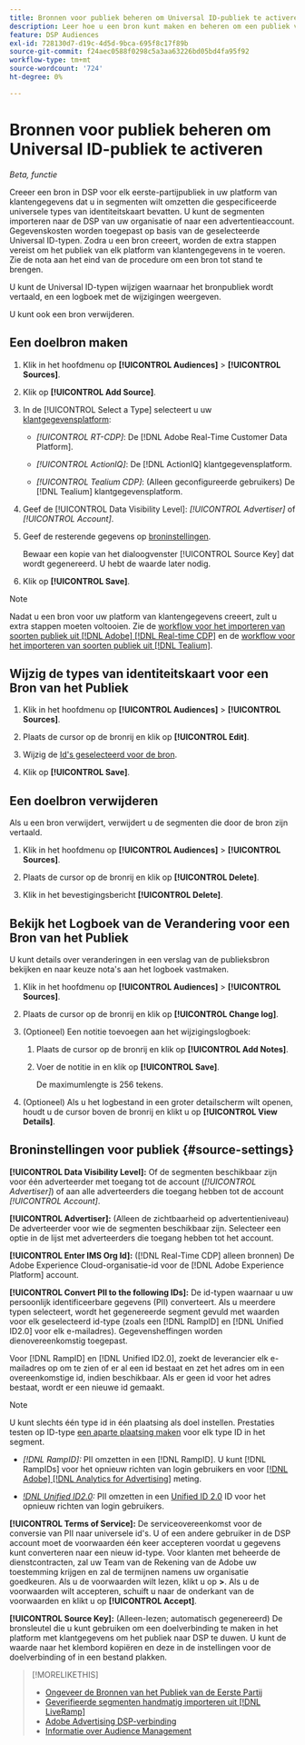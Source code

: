 ```yaml
---
title: Bronnen voor publiek beheren om Universal ID-publiek te activeren
description: Leer hoe u een bron kunt maken en beheren om een publiek van uw klantgegevensplatform te importeren en deze om te zetten in segmenten met universele id's.
feature: DSP Audiences
exl-id: 728130d7-d19c-4d5d-9bca-695f8c17f89b
source-git-commit: f24aec0588f0298c5a3aa63226bd05bd4fa95f92
workflow-type: tm+mt
source-wordcount: '724'
ht-degree: 0%

---
```


# Bronnen voor publiek beheren om Universal ID-publiek te activeren

*Beta, functie*

Creeer een bron in DSP voor elk eerste-partijpubliek in uw platform van klantengegevens dat u in segmenten wilt omzetten die gespecificeerde universele types van identiteitskaart bevatten. U kunt de segmenten importeren naar de DSP van uw organisatie of naar een advertentieaccount. Gegevenskosten worden toegepast op basis van de geselecteerde Universal ID-typen. Zodra u een bron creeert, worden de extra stappen vereist om het publiek van elk platform van klantengegevens in te voeren. Zie de nota aan het eind van de procedure om een bron tot stand te brengen.

U kunt de Universal ID-typen wijzigen waarnaar het bronpubliek wordt vertaald, en een logboek met de wijzigingen weergeven.

U kunt ook een bron verwijderen.

## Een doelbron maken

<!-- Not sure about this

You can create one source for each combination of universal ID partner and data visibility level.

-->

1. Klik in het hoofdmenu op **[!UICONTROL Audiences]** > **[!UICONTROL Sources]**.

1. Klik op **[!UICONTROL Add Source]**.

1. In de [!UICONTROL Select a Type] selecteert u uw [klantgegevensplatform](source-about.md):

   * *[!UICONTROL RT-CDP]*: De [!DNL Adobe Real-Time Customer Data Platform].

   * *[!UICONTROL ActionIQ]*: De [!DNL ActionIQ] klantgegevensplatform.

   * *[!UICONTROL Tealium CDP]*: (Alleen geconfigureerde gebruikers) De [!DNL Tealium] klantgegevensplatform.

1. Geef de [!UICONTROL Data Visibility Level]: *[!UICONTROL Advertiser]* of *[!UICONTROL Account]*.

1. Geef de resterende gegevens op [broninstellingen](#source-settings).

   Bewaar een kopie van het dialoogvenster [!UICONTROL Source Key] dat wordt gegenereerd. U hebt de waarde later nodig.

1. Klik op **[!UICONTROL Save]**.

>[!NOTE]
>
>Nadat u een bron voor uw platform van klantengegevens creeert, zult u extra stappen moeten voltooien. Zie de [workflow voor het importeren van soorten publiek uit [!DNL Adobe] [!DNL Real-time CDP]](source-adobe-rtcdp.md)<!-- the [activation workflow for [!DNL ActionIQ]](source-actioniq.md), --> en de [workflow voor het importeren van soorten publiek uit [!DNL Tealium]](source-tealium.md).

## Wijzig de types van identiteitskaart voor een Bron van het Publiek

<!-- Clarify this:
All changes to universal IDs translated from the source are applied after you save the the source record. For example, if a new ID is added, any hashed email addresses shared before making the changes aren't converted. Similarly, if an ID is removed, we don't delete any historical data from the segments shared through the source.

OR 

All changes to universal IDs translated from the source are applied after you save the the source record. For example, if you add a new ID type, then we convert hashed email addresses shared before making the changes to the new ID type. Similarly, if you remove an ID type, then we delete any historical IDs of that type from the segments shared through the source.

-->

1. Klik in het hoofdmenu op **[!UICONTROL Audiences]** > **[!UICONTROL Sources]**.

1. Plaats de cursor op de bronrij en klik op **[!UICONTROL Edit]**.

1. Wijzig de [Id&#39;s geselecteerd voor de bron](#source-settings).

1. Klik op **[!UICONTROL Save]**.

## Een doelbron verwijderen

Als u een bron verwijdert, verwijdert u de segmenten die door de bron zijn vertaald.<!-- Will performance data for the segment still be available in any types of reports?  If yes, which? -->

1. Klik in het hoofdmenu op **[!UICONTROL Audiences]** > **[!UICONTROL Sources]**.

1. Plaats de cursor op de bronrij en klik op **[!UICONTROL Delete]**.

1. Klik in het bevestigingsbericht **[!UICONTROL Delete]**.

## Bekijk het Logboek van de Verandering voor een Bron van het Publiek

U kunt details over veranderingen in een verslag van de publieksbron bekijken en naar keuze nota&#39;s aan het logboek vastmaken.

1. Klik in het hoofdmenu op **[!UICONTROL Audiences]** > **[!UICONTROL Sources]**.

1. Plaats de cursor op de bronrij en klik op **[!UICONTROL Change log]**.

1. (Optioneel) Een notitie toevoegen aan het wijzigingslogboek:

   1. Plaats de cursor op de bronrij en klik op **[!UICONTROL Add Notes]**.

   1. Voer de notitie in en klik op **[!UICONTROL Save]**.

      De maximumlengte is 256 tekens.

1. (Optioneel) Als u het logbestand in een groter detailscherm wilt openen, houdt u de cursor boven de bronrij en klikt u op **[!UICONTROL View Details]**.

## Broninstellingen voor publiek {#source-settings}

**[!UICONTROL Data Visibility Level]:** Of de segmenten beschikbaar zijn voor één adverteerder met toegang tot de account (*[!UICONTROL Advertiser]*) of aan alle adverteerders die toegang hebben tot de account *[!UICONTROL Account]*.

**[!UICONTROL Advertiser]:** (Alleen de zichtbaarheid op advertentieniveau) De adverteerder voor wie de segmenten beschikbaar zijn. Selecteer een optie in de lijst met adverteerders die toegang hebben tot het account.

**[!UICONTROL Enter IMS Org Id]:** ([!DNL Real-Time CDP] alleen bronnen) De Adobe Experience Cloud-organisatie-id voor de [!DNL Adobe Experience Platform] account.

**[!UICONTROL Convert PII to the following IDs]:** De id-typen waarnaar u uw persoonlijk identificeerbare gegevens (PII) converteert. Als u meerdere typen selecteert, wordt het gegenereerde segment gevuld met waarden voor elk geselecteerd id-type (zoals een [!DNL RampID] en [!DNL Unified ID2.0] voor elk e-mailadres). Gegevensheffingen worden dienovereenkomstig toegepast.

Voor [!DNL RampID] en [!DNL Unified ID2.0], zoekt de leverancier elk e-mailadres op om te zien of er al een id bestaat en zet het adres om in een overeenkomstige id, indien beschikbaar. Als er geen id voor het adres bestaat, wordt er een nieuwe id gemaakt.

>[!NOTE]
>
>U kunt slechts één type id in één plaatsing als doel instellen. Prestaties testen op ID-type [een aparte plaatsing maken](/help/dsp/campaign-management/placements/placement-create.md) voor elk type ID in het segment.

* *[!DNL RampID]:* PII omzetten in een [!DNL RampID]. U kunt [!DNL RampIDs] voor het opnieuw richten van login gebruikers en voor [[!DNL Adobe] [!DNL Analytics for Advertising]](/help/integrations/analytics/overview.md) meting.

* *[!DNL Unified ID2.0](Beta):* PII omzetten in een [Unified ID 2.0](https://unifiedid.com) ID voor het opnieuw richten van login gebruikers.

<!-- Later
* *[!DNL ID5] (Beta):* To convert PII to an [!DNL ID5] ID. You can use [!DNL ID5] IDs for retargeting logging-in users and for [[!DNL Adobe] [!DNL Analytics for Advertising]](/help/integrations/analytics/overview.md) measurement.

-->

**[!UICONTROL Terms of Service]:** De serviceovereenkomst voor de conversie van PII naar universele id&#39;s. U of een andere gebruiker in de DSP account moet de voorwaarden één keer accepteren voordat u gegevens kunt converteren naar een nieuw id-type. Voor klanten met beheerde de dienstcontracten, zal uw Team van de Rekening van de Adobe uw toestemming krijgen en zal de termijnen namens uw organisatie goedkeuren. Als u de voorwaarden wilt lezen, klikt u op **>**. Als u de voorwaarden wilt accepteren, schuift u naar de onderkant van de voorwaarden en klikt u op **[!UICONTROL Accept]**.

**[!UICONTROL Source Key]:** (Alleen-lezen; automatisch gegenereerd) De bronsleutel die u kunt gebruiken om een doelverbinding te maken in het platform met klantgegevens om het publiek naar DSP te duwen. U kunt de waarde naar het klembord kopiëren en deze in de instellingen voor de doelverbinding of in een bestand plakken.

>[!MORELIKETHIS]
>
>* [Ongeveer de Bronnen van het Publiek van de Eerste Partij](source-about.md)
>* [Geverifieerde segmenten handmatig importeren uit [!DNL LiveRamp]](/help/dsp/audiences/sources/source-import-liveramp-segments.md)
>* [Adobe Advertising DSP-verbinding](https://experienceleague.adobe.com/docs/experience-platform/destinations/catalog/advertising/adobe-advertising-cloud-connection.html)
>* [Informatie over Audience Management](/help/dsp/audiences/audience-about.md)
